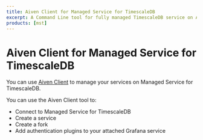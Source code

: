 ```yaml
---
title: Aiven Client for Managed Service for TimescaleDB
excerpt: A Command Line tool for fully managed TimescaleDB service on AWS, Azure, or GCP.
products: [mst]
---
```


# Aiven Client for Managed Service for TimescaleDB

You can use [Aiven Client][aiven-client] to manage your services on Managed
Service for TimescaleDB.

You can use the Aiven Client tool to:

*   Connect to Managed Service for TimescaleDB
*   Create a service
*   Create a fork
*   Add authentication plugins to your attached Grafana service

[aiven-client]: /mst/:currentVersion:/aiven-client/aiven-client-install/
